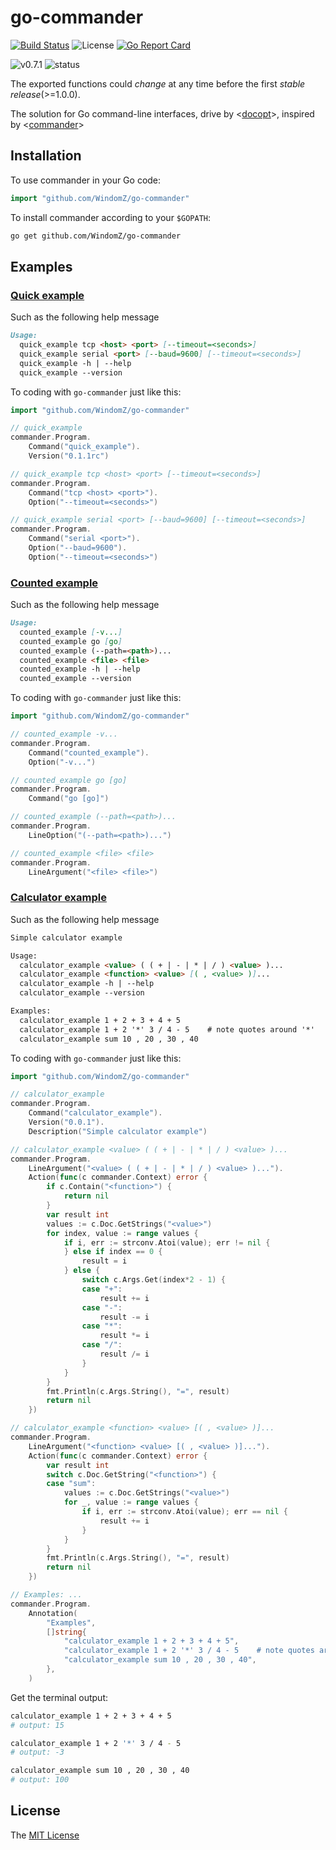 # go-commander
[![Build Status](https://travis-ci.org/WindomZ/go-commander.svg?branch=master)](https://travis-ci.org/WindomZ/go-commander)
![License](https://img.shields.io/badge/license-MIT-green.svg)
[![Go Report Card](https://goreportcard.com/badge/github.com/WindomZ/go-commander)](https://goreportcard.com/report/github.com/WindomZ/go-commander)

![v0.7.1](https://img.shields.io/badge/version-v0.7.1-orange.svg)
![status](https://img.shields.io/badge/status-beta-yellow.svg)

The exported functions could *change* at any time before the first *stable release*(>=1.0.0).

The solution for Go command-line interfaces, 
drive by <[docopt](https://github.com/docopt/docopt.go)>, 
inspired by <[commander](https://github.com/tj/commander.js)>

## Installation

To use commander in your Go code:

```go
import "github.com/WindomZ/go-commander"
```

To install commander according to your `$GOPATH`:

```bash
go get github.com/WindomZ/go-commander
```

## Examples

### [Quick example](https://github.com/WindomZ/go-commander/blob/master/examples/quick_example/quick_example.go)

Such as the following help message

```markdown
Usage:
  quick_example tcp <host> <port> [--timeout=<seconds>]
  quick_example serial <port> [--baud=9600] [--timeout=<seconds>]
  quick_example -h | --help
  quick_example --version
```

To coding with `go-commander` just like this:

```go
import "github.com/WindomZ/go-commander"

// quick_example
commander.Program.
	Command("quick_example").
	Version("0.1.1rc")

// quick_example tcp <host> <port> [--timeout=<seconds>]
commander.Program.
	Command("tcp <host> <port>").
	Option("--timeout=<seconds>")

// quick_example serial <port> [--baud=9600] [--timeout=<seconds>]
commander.Program.
	Command("serial <port>").
	Option("--baud=9600").
	Option("--timeout=<seconds>")
```

### [Counted example](https://github.com/WindomZ/go-commander/blob/master/examples/counted_example/counted_example.go)

Such as the following help message

```markdown
Usage:
  counted_example [-v...]
  counted_example go [go]
  counted_example (--path=<path>)...
  counted_example <file> <file>
  counted_example -h | --help
  counted_example --version
```

To coding with `go-commander` just like this:

```go
import "github.com/WindomZ/go-commander"

// counted_example -v...
commander.Program.
	Command("counted_example").
	Option("-v...")

// counted_example go [go]
commander.Program.
	Command("go [go]")

// counted_example (--path=<path>)...
commander.Program.
	LineOption("(--path=<path>)...")

// counted_example <file> <file>
commander.Program.
	LineArgument("<file> <file>")
```

### [Calculator example](https://github.com/WindomZ/go-commander/blob/master/examples/calculator_example/calculator_example.go)

Such as the following help message

```markdown
Simple calculator example

Usage:
  calculator_example <value> ( ( + | - | * | / ) <value> )...
  calculator_example <function> <value> [( , <value> )]...
  calculator_example -h | --help
  calculator_example --version

Examples:
  calculator_example 1 + 2 + 3 + 4 + 5
  calculator_example 1 + 2 '*' 3 / 4 - 5    # note quotes around '*'
  calculator_example sum 10 , 20 , 30 , 40
```

To coding with `go-commander` just like this:

```go
import "github.com/WindomZ/go-commander"

// calculator_example
commander.Program.
	Command("calculator_example").
	Version("0.0.1").
	Description("Simple calculator example")

// calculator_example <value> ( ( + | - | * | / ) <value> )...
commander.Program.
	LineArgument("<value> ( ( + | - | * | / ) <value> )...").
	Action(func(c commander.Context) error {
		if c.Contain("<function>") {
			return nil
		}
		var result int
		values := c.Doc.GetStrings("<value>")
		for index, value := range values {
			if i, err := strconv.Atoi(value); err != nil {
			} else if index == 0 {
				result = i
			} else {
				switch c.Args.Get(index*2 - 1) {
				case "+":
					result += i
				case "-":
					result -= i
				case "*":
					result *= i
				case "/":
					result /= i
				}
			}
		}
		fmt.Println(c.Args.String(), "=", result)
		return nil
	})

// calculator_example <function> <value> [( , <value> )]...
commander.Program.
	LineArgument("<function> <value> [( , <value> )]...").
	Action(func(c commander.Context) error {
		var result int
		switch c.Doc.GetString("<function>") {
		case "sum":
			values := c.Doc.GetStrings("<value>")
			for _, value := range values {
				if i, err := strconv.Atoi(value); err == nil {
					result += i
				}
			}
		}
		fmt.Println(c.Args.String(), "=", result)
		return nil
	})

// Examples: ...
commander.Program.
	Annotation(
		"Examples",
		[]string{
			"calculator_example 1 + 2 + 3 + 4 + 5",
			"calculator_example 1 + 2 '*' 3 / 4 - 5    # note quotes around '*'",
			"calculator_example sum 10 , 20 , 30 , 40",
		},
	)
```

Get the terminal output:
```bash
calculator_example 1 + 2 + 3 + 4 + 5
# output: 15

calculator_example 1 + 2 '*' 3 / 4 - 5
# output: -3

calculator_example sum 10 , 20 , 30 , 40
# output: 100
```

## License

The [MIT License](https://github.com/WindomZ/gitclone/blob/master/LICENSE)

